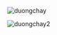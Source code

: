 ![duongchay](https://github.com/VanHoang110802/Competitive_Programming/assets/108053955/32994b44-dc6f-440b-bb05-d9ff5a98fcc3)

![duongchay2](https://github.com/VanHoang110802/Competitive_Programming/assets/108053955/4e9ae6aa-9ae0-4dab-83d5-d85f3f22dcd3)
